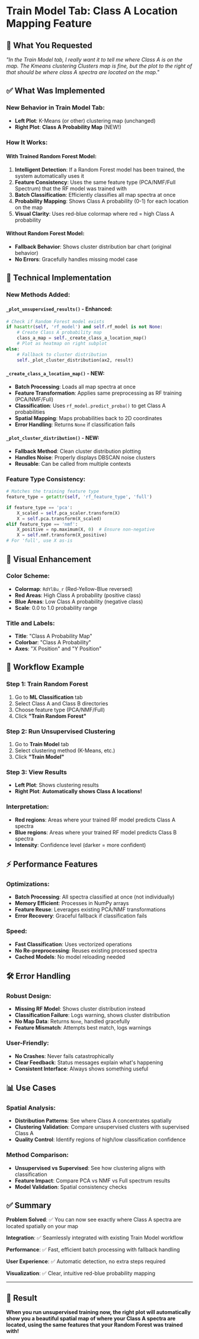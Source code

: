 # Train Model Tab: Class A Location Mapping Feature

## 🎯 **What You Requested**
*"In the Train Model tab, I really want it to tell me where Class A is on the map. The Kmeans clustering Clusters map is fine, but the plot to the right of that should be where class A spectra are located on the map."*

## ✅ **What Was Implemented**

### **New Behavior in Train Model Tab**:
- **Left Plot**: K-Means (or other) clustering map (unchanged)
- **Right Plot**: **Class A Probability Map** (NEW!)

### **How It Works**:

#### **With Trained Random Forest Model**:
1. **Intelligent Detection**: If a Random Forest model has been trained, the system automatically uses it
2. **Feature Consistency**: Uses the same feature type (PCA/NMF/Full Spectrum) that the RF model was trained with
3. **Batch Classification**: Efficiently classifies all map spectra at once
4. **Probability Mapping**: Shows Class A probability (0-1) for each location on the map
5. **Visual Clarity**: Uses red-blue colormap where red = high Class A probability

#### **Without Random Forest Model**:
- **Fallback Behavior**: Shows cluster distribution bar chart (original behavior)
- **No Errors**: Gracefully handles missing model case

## 🔧 **Technical Implementation**

### **New Methods Added**:

#### **`_plot_unsupervised_results()` - Enhanced**:
```python
# Check if Random Forest model exists
if hasattr(self, 'rf_model') and self.rf_model is not None:
    # Create Class A probability map
    class_a_map = self._create_class_a_location_map()
    # Plot as heatmap on right subplot
else:
    # Fallback to cluster distribution
    self._plot_cluster_distribution(ax2, result)
```

#### **`_create_class_a_location_map()` - NEW**:
- **Batch Processing**: Loads all map spectra at once
- **Feature Transformation**: Applies same preprocessing as RF training (PCA/NMF/Full)
- **Classification**: Uses `rf_model.predict_proba()` to get Class A probabilities
- **Spatial Mapping**: Maps probabilities back to 2D coordinates
- **Error Handling**: Returns `None` if classification fails

#### **`_plot_cluster_distribution()` - NEW**:
- **Fallback Method**: Clean cluster distribution plotting
- **Handles Noise**: Properly displays DBSCAN noise clusters
- **Reusable**: Can be called from multiple contexts

### **Feature Type Consistency**:
```python
# Matches the training feature type
feature_type = getattr(self, 'rf_feature_type', 'full')

if feature_type == 'pca':
    X_scaled = self.pca_scaler.transform(X)
    X = self.pca.transform(X_scaled)
elif feature_type == 'nmf':
    X_positive = np.maximum(X, 0)  # Ensure non-negative
    X = self.nmf.transform(X_positive)
# For 'full', use X as-is
```

## 🎨 **Visual Enhancement**

### **Color Scheme**:
- **Colormap**: `RdYlBu_r` (Red-Yellow-Blue reversed)
- **Red Areas**: High Class A probability (positive class)
- **Blue Areas**: Low Class A probability (negative class)
- **Scale**: 0.0 to 1.0 probability range

### **Title and Labels**:
- **Title**: "Class A Probability Map"
- **Colorbar**: "Class A Probability"
- **Axes**: "X Position" and "Y Position"

## 🚀 **Workflow Example**

### **Step 1**: Train Random Forest
1. Go to **ML Classification** tab
2. Select Class A and Class B directories
3. Choose feature type (PCA/NMF/Full)
4. Click **"Train Random Forest"**

### **Step 2**: Run Unsupervised Clustering  
1. Go to **Train Model** tab
2. Select clustering method (K-Means, etc.)
3. Click **"Train Model"**

### **Step 3**: View Results
- **Left Plot**: Shows clustering results
- **Right Plot**: **Automatically shows Class A locations!**

### **Interpretation**:
- **Red regions**: Areas where your trained RF model predicts Class A spectra
- **Blue regions**: Areas where your trained RF model predicts Class B spectra  
- **Intensity**: Confidence level (darker = more confident)

## ⚡ **Performance Features**

### **Optimizations**:
- **Batch Processing**: All spectra classified at once (not individually)
- **Memory Efficient**: Processes in NumPy arrays
- **Feature Reuse**: Leverages existing PCA/NMF transformations
- **Error Recovery**: Graceful fallback if classification fails

### **Speed**:
- **Fast Classification**: Uses vectorized operations
- **No Re-preprocessing**: Reuses existing processed spectra
- **Cached Models**: No model reloading needed

## 🛠️ **Error Handling**

### **Robust Design**:
- **Missing RF Model**: Shows cluster distribution instead
- **Classification Failure**: Logs warning, shows cluster distribution
- **No Map Data**: Returns `None`, handled gracefully
- **Feature Mismatch**: Attempts best match, logs warnings

### **User-Friendly**:
- **No Crashes**: Never fails catastrophically
- **Clear Feedback**: Status messages explain what's happening
- **Consistent Interface**: Always shows something useful

## 📊 **Use Cases**

### **Spatial Analysis**:
- **Distribution Patterns**: See where Class A concentrates spatially
- **Clustering Validation**: Compare unsupervised clusters with supervised Class A
- **Quality Control**: Identify regions of high/low classification confidence

### **Method Comparison**:
- **Unsupervised vs Supervised**: See how clustering aligns with classification
- **Feature Impact**: Compare PCA vs NMF vs Full spectrum results
- **Model Validation**: Spatial consistency checks

## ✅ **Summary**

**Problem Solved**: ✅ You can now see exactly where Class A spectra are located spatially on your map

**Integration**: ✅ Seamlessly integrated with existing Train Model workflow

**Performance**: ✅ Fast, efficient batch processing with fallback handling

**User Experience**: ✅ Automatic detection, no extra steps required

**Visualization**: ✅ Clear, intuitive red-blue probability mapping

---

## 🎉 **Result**
**When you run unsupervised training now, the right plot will automatically show you a beautiful spatial map of where your Class A spectra are located, using the same features that your Random Forest was trained with!** 